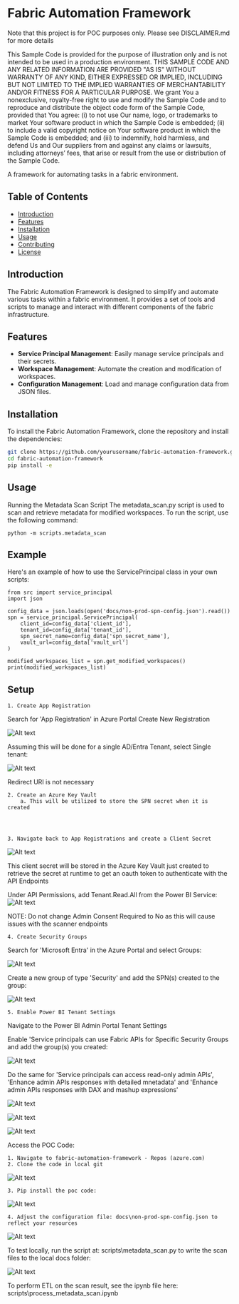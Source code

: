 # Fabric Automation Framework
Note that this project is for POC purposes only.  Please see DISCLAIMER.md for more details


This Sample Code is provided for the purpose of illustration only and is not intended to be used in a production environment.
THIS SAMPLE CODE AND ANY RELATED INFORMATION ARE PROVIDED "AS IS" WITHOUT WARRANTY OF ANY KIND, 
EITHER EXPRESSED OR IMPLIED, INCLUDING BUT NOT LIMITED TO THE IMPLIED WARRANTIES OF MERCHANTABILITY 
AND/OR FITNESS FOR A PARTICULAR PURPOSE.  We grant You a nonexclusive, royalty-free right to use and 
modify the Sample Code and to reproduce and distribute the object code form of the Sample Code, provided that 
You agree: (i) to not use Our name, logo, or trademarks to market Your software product in which the Sample Code
is embedded; (ii) to include a valid copyright notice on Your software product in which the Sample Code is embedded;
and (iii) to indemnify, hold harmless, and defend Us and Our suppliers from and against any claims or lawsuits, 
including attorneys’ fees, that arise or result from the use or distribution of the Sample Code.



A framework for automating tasks in a fabric environment.

## Table of Contents

- [Introduction](#introduction)
- [Features](#features)
- [Installation](#installation)
- [Usage](#usage)
- [Contributing](#contributing)
- [License](#license)

## Introduction

The Fabric Automation Framework is designed to simplify and automate various tasks within a fabric environment. It provides a set of tools and scripts to manage and interact with different components of the fabric infrastructure.

## Features

- **Service Principal Management**: Easily manage service principals and their secrets.
- **Workspace Management**: Automate the creation and modification of workspaces.
- **Configuration Management**: Load and manage configuration data from JSON files.

## Installation

To install the Fabric Automation Framework, clone the repository and install the dependencies:

```sh
git clone https://github.com/yourusername/fabric-automation-framework.git
cd fabric-automation-framework
pip install -e 
```

## Usage
Running the Metadata Scan Script
The metadata_scan.py script is used to scan and retrieve metadata for modified workspaces. To run the script, use the following command:

```
python -m scripts.metadata_scan
```

## Example
Here's an example of how to use the ServicePrincipal class in your own scripts:
```
from src import service_principal
import json

config_data = json.loads(open('docs/non-prod-spn-config.json').read())
spn = service_principal.ServicePrincipal(
    client_id=config_data['client_id'],
    tenant_id=config_data['tenant_id'],
    spn_secret_name=config_data['spn_secret_name'],
    vault_url=config_data['vault_url']
)

modified_workspaces_list = spn.get_modified_workspaces()
print(modified_workspaces_list)
```



## Setup

    1. Create App Registration 

Search for 'App Registration' in Azure Portal
Create New Registration

![Alt text](docs/images/App_Registration_1.png)


Assuming this will be done for a single AD/Entra Tenant, select Single tenant:

![Alt text](docs/images/App_Registration_2.png)



Redirect URI is not necessary



    2. Create an Azure Key Vault
        a. This will be utilized to store the SPN secret when it is created




    3. Navigate back to App Registrations and create a Client Secret
![Alt text](docs/images/App_Registration_3.png)
    


This client secret will be stored in the Azure Key Vault just created to retrieve the secret at runtime to get an oauth token to authenticate with the API Endpoints



Under API Permissions, add Tenant.Read.All from the Power BI Service:
![Alt text](docs/images/App_Registration_4.png)

NOTE: Do not change Admin Consent Required to No as this will cause issues with the scanner endpoints




    4. Create Security Groups

Search for 'Microsoft Entra' in the Azure Portal and select Groups:

![Alt text](docs/images/Security_Groups_5.png)


Create a new group of type 'Security' and add the SPN(s) created to the group:

![Alt text](docs/images/Security_Groups_6.png)




    5. Enable Power BI Tenant Settings
Navigate to the Power BI Admin Portal Tenant Settings

Enable 'Service principals can use Fabric APIs for Specific Security Groups and add the group(s) you created:

![Alt text](docs/images/Tenant_Settings_7.png)



Do the same for 'Service principals can access read-only admin APIs', 'Enhance admin APIs responses with detailed mnetadata' and 'Enhance admin APIs responses with DAX and mashup expressions'

![Alt text](docs/images/Tenant_Settings_8.png)

![Alt text](docs/images/Tenant_Settings_9.png)

![Alt text](docs/images/Tenant_Settings_10.png)










Access the POC Code:

    1. Navigate to fabric-automation-framework - Repos (azure.com)
    2. Clone the code in local git

![Alt text](docs/images/POC_11.png)

    3. Pip install the poc code:

![Alt text](docs/images/POC_12.png)

    4. Adjust the configuration file: docs\non-prod-spn-config.json to reflect your resources

![Alt text](docs/images/POC_12.png)


To test locally, run the script at: scripts\metadata_scan.py to write the scan files to the local docs folder:

![Alt text](docs/images/POC_13.png)



To perform ETL on the scan result, see the ipynb file here: scripts\process_metadata_scan.ipynb
